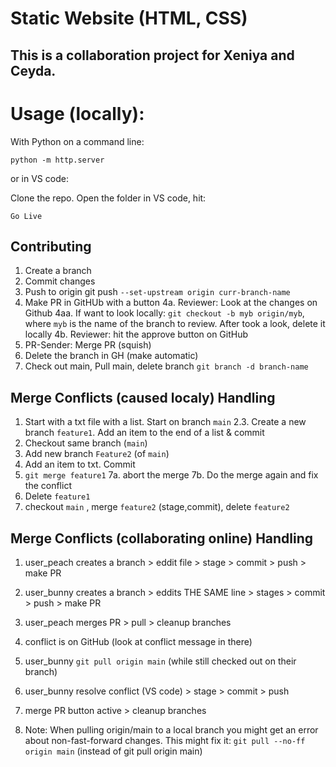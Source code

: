 # Static Website (HTML, CSS)

## This is a collaboration project for Xeniya and Ceyda.

# Usage (locally):

With Python on a command line:

```
python -m http.server
```

or in VS code:

Clone the repo. Open the folder in VS code, hit:

```
Go Live
```

## Contributing

1. Create a branch
2. Commit changes
3. Push to origin git push `--set-upstream origin curr-branch-name`
4. Make PR in GitHUb with a button
   4a. Reviewer: Look at the changes on Github
   4aa. If want to look locally: `git checkout -b myb origin/myb`, where `myb` is the name of the branch to review. After took a look, delete it locally
   4b. Reviewer: hit the approve button on GitHub
5. PR-Sender: Merge PR (squish)
6. Delete the branch in GH (make automatic)
7. Check out main, Pull main, delete branch `git branch -d branch-name`

## Merge Conflicts (caused localy) Handling

1. Start with a txt file with a list. Start on branch `main`
   2.3. Create a new branch `feature1`. Add an item to the end of a list & commit
2. Checkout same branch (`main`)
3. Add new branch `Feature2` (of `main`)
4. Add an item to txt. Commit
5. `git merge feature1`
   7a. abort the merge
   7b. Do the merge again and fix the conflict
6. Delete `feature1`
7. checkout `main` , merge `feature2` (stage,commit), delete `feature2`

## Merge Conflicts (collaborating online) Handling

1. user_peach creates a branch > eddit file > stage > commit > push > make PR
2. user_bunny creates a branch > eddits THE SAME line > stages > commit > push > make PR
3. user_peach merges PR > pull > cleanup branches
4. conflict is on GitHub (look at conflict message in there)
5. user_bunny `git pull origin main` (while still checked out on their branch)
6. user_bunny resolve conflict (VS code) > stage > commit > push
7. merge PR button active > cleanup branches

8. Note: When pulling origin/main to a local branch you might get an error about non-fast-forward changes. This might fix it: `git pull --no-ff origin main` (instead of git pull origin main)
